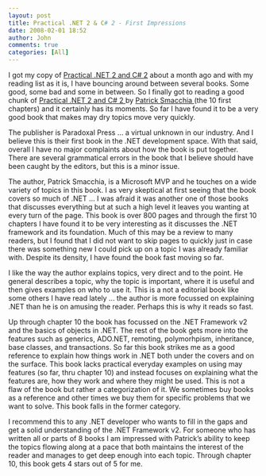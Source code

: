 ```yaml
---
layout: post
title: Practical .NET 2 & C# 2 - First Impressions
date: 2008-02-01 18:52
author: John
comments: true
categories: [All]
---
```

<P>I got my copy of <A href="http://www.amazon.com/gp/product/0976613220/104-1043296-1707162?v=glance&amp;n=283155">Practical .NET 2 and C# 2</A> about a month ago and with my reading list as it is, I have bouncing around between several books. Some good, some bad and some in between.&nbsp;So I finally got to reading a good chunk of <A href="http://www.amazon.com/gp/product/0976613220/104-1043296-1707162?v=glance&amp;n=283155">Practical .NET 2 and C# 2 </A>by <A href="http://www.practicaldot.net/en2/main.htm">Patrick Smacchia </A>(the 10 first chapters) and it certainly has its moments. So far I have found it to be a very good book that makes may dry topics move very quickly.</P> <P>The publisher is Paradoxal Press … a virtual unknown in our industry. And I believe this is their first book in the .NET development space. With that said, overall I have no major complaints about how the book is put together. There are several grammatical errors in the book that I believe should have been caught by the editors, but this is a minor issue. </P> <P>The author, Patrick Smacchia, is a Microsoft MVP and he touches on a wide variety of topics in this book.&nbsp;I as very skeptical at first seeing that the book covers so much of .NET … I was afraid it was another one of those books that discusses everything but at such a high level it leaves you wanting at every turn of the page. This book is over 800 pages and through the first 10 chapters I have found it to be very interesting as it discusses the .NET framework and its foundation. Much of this may be a review to many readers, but I found that I did not want to skip pages to quickly just in case there was something new I could pick up on a topic I was already familiar with. Despite its density,&nbsp;I have found the book fast moving so far. </P> <P>I like the way the author explains topics, very direct and to the point. He general describes a topic, why the topic is important, where it is useful and then gives examples on who to use it. This is a not a editorial book like some others I have read lately ... the author is more focussed on explaining&nbsp; .NET than he is on amusing the reader. Perhaps this is why it reads so fast.</P> <P>Up through chapter 10 the book has focussed on the .NET Framework v2 and the basics of objects in .NET. The rest of the book gets more into the features such as generics, ADO.NET, remoting, polymorhpism, inheritance, base classes, and transactions. So far this book strikes me as a good reference to explain how things work in .NET both under the covers and on the surface. This book lacks practical everyday examples on using may features (so far, thru chapter 10) and instead focuses on explaining what the features are, how they work and where they might be used. This is not a flaw of the book but rather a categorization of it. We sometimes buy books as a reference and other times we buy them for specific problems that we want to solve. This book falls in the former category. </P> <P>I recommend this to any .NET developer who wants to fill in the gaps and get&nbsp;a solid understanding of the .NET Framework v2. For someone who has written all or parts of 8 books I am impressed with Patrick’s ability to keep the topics flowing along at a pace that both maintains the interest of the reader and manages to get deep enough into each topic. Through chapter 10, this book gets 4 stars out of 5 for me.</P>

